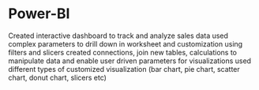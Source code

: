 # Power-BI
Created interactive dashboard to track and analyze sales data
used complex parameters to drill down in worksheet and customization using filters and slicers
created connections, join new tables, calculations to manipulate data and enable user driven parameters for visualizations
used different types of customized visualization (bar chart, pie chart, scatter chart, donut chart, slicers etc)
